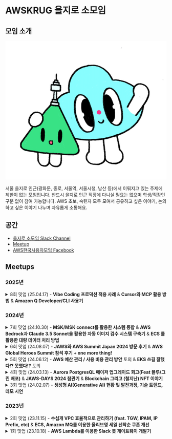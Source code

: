# AWSKRUG 을지로 소모임

## 모임 소개

![을지로 소모임](./assets/euljiromi.png)

서울 을지로 인근(광화문, 종로, 서울역, 서울시청, 남산 등)에서 이뤄지고 있는 주제에 제한이 없는 모임입니다. 반드시 을지로 인근 직장에 다니실 필요는 없으며 학생/직장인 구분 없이 참여 가능합니다.
AWS 초보, 숙련자 모두 모여서 공유하고 싶은 이야기, 논의 하고 싶은 이야기 나누며 자유롭게 소통해요.

## 공간

- [을지로 소모임 Slack Channel](https://awskrug.slack.com/archives/C04QGD62MFH)
- [Meetup](https://www.meetup.com/awskrug)
- [AWS한국사용자모임 Facebook](https://www.facebook.com/groups/awskrug/)

## Meetups

### 2025년

<details>
  <summary>8회 밋업 (25.04.17) - <b>Vibe Coding 프로덕션 적용 사례</b> & <b>Cursor와 MCP 활용 방법</b> & <b>Amazon Q Developer/CLI 사용기</b></summary>

  #### `8회 밋업`

  - Vibe Coding 프로덕션 적용 사례 - 정도현 님 (ROBOCO)
  - Cursor와 MCP 활용 방법 - 김수빈 님 (당근마켓)
  - Amazon Q Developer/CLI 사용기 - 김현민 님 (메가존클라우드)
  - [AWSKRUG #을지로 소모임 (4월 17일, 목요일)](https://www.meetup.com/awskrug/events/306989337/)
</details>

### 2024년

<details>
  <summary>7회 밋업 (24.10.30) - <b>MSK/MSK connect를 활용한 시스템 통합</b> & <b>AWS Bedrock과 Claude 3.5 Sonnet을 활용한 자동 이미지 검수 시스템 구축기</b> & <b>ECS 를 활용한 대량 데이터 처리 방법</b></summary>

  #### `7회 밋업`

  - MSK/MSK connect를 활용한 시스템 통합 - 이지훈 님 (올리브영)
  - AWS Bedrock과 Claude 3.5 Sonnet을 활용한 자동 이미지 검수 시스템 구축기 - 유주형 님 (올리브영)
  - ECS 를 활용한 대량 데이터 처리 방법 - 최재훈 님 (올리브영)
  - [AWSKRUG #을지로 소모임 (10월 30일, 수요일)](https://www.meetup.com/awskrug/events/303896410/)
</details>

<details>
  <summary>6회 밋업 (24.08.07) - <b>JAWS와 AWS Summit Japan 2024 방문 후기</b> & <b>AWS Global Heroes Summit 참석 후기 + one more thing!</b></summary>

  #### `6회 밋업`

  - JAWS와 AWS Summit Japan 2024 방문 후기 - 김수빈 님 ([발표 자료](presentations/김수빈_JAWS와_AWS_Summit_Japan_2024_방문_후기.pdf))
  - AWS Global Heroes Summit 참석 후기 + one more thing! - 김현민 님
  - [AWSKRUG #을지로 소모임 (8월 7일, 수요일)](https://www.meetup.com/awskrug/events/302418971/)
</details>

<details>
  <summary>5회 밋업 (24.06.12) - <b>AWS 예산 관리 / 사용 비용 관리 방안</b> 토의 & <b>EKS 쓰길 잘했다!? 못했다!?</b> 토의</summary>

  #### `5회 밋업`

  - AWS 예산 관리 / 사용 비용 관리 방안 - 토의
    - AWS는 쓰는 만큼 비용이 나오는 서비스이다 보니, 재무팀/개발팀 등에서 AWS 사용 비용을 통제하거나 집행 하기에 어려움이 있습니다. (비용 넘었다고 통제하면 서비스가 멈추는.......)
    - 이번달 1천만원이 나갈 것으로 예상했는데 뚜껑을 열어보니 3천만원이 나왔다면!? 회사 입장에서 난처 할 수 있겠죠!
    - 특히 AWS 위에서 구동되는 서비스가 많고, AWS를 다루는 조직이 많고, AWS 계정이 여러개라면 이를 관리하는데 더욱 어려움이 많습니다.
    - 이에 AWS 사용 예산을 어떤 식으로 계획하고 있고, 어떻게 모니터링 하고 어떻게 제어하는지 등등 조를 나눠 토의를 진행하여 모범 사례를 발굴해보는 시간을 가져보고자 합니다.
  - EKS 쓰길 잘했다!? 못했다!? - 토의
    - App 구동을 위해서 EC2, ECS, EKS, Lambda 등 여러 서비스 사용이 가능하지만, 많은 기업들에서 EKS 사용을 늘리는 추세입니다.
    - 조를 나누어 EC2, ECS, Lambda에서 EKS로 전환 후의 회고, 혹은 EKS에서 ECS, EC2, Lambda로 전환 후의 회고를 진행하고, EKS 사용에 대한 모범 사례를 발굴해보는 시간을 가져보고자 합니다. (EKS 도입이 유리한 워크로드, 조직 규모, 사용 사례 등)
  - [AWSKRUG #을지로 소모임 (6월 12일, 수요일)](https://www.meetup.com/awskrug/events/301329858/)
</details>

<details>
  <summary>4회 밋업 (24.03.13) - <b>Aurora PostgresQL 메이저 업그레이드 회고(Feat 블루/그린 배포)</b> & <b>JAWS-DAYS 2024 참관기</b> & <b>Blockchain 그리고 (철지난) NFT 이야기</b></summary>

  #### `4회 밋업`

  - Aurora PostgresQL 메이저 업그레이드 회고(Feat 블루/그린 배포) - 김동일 님 ([발표 자료](presentations/김동일_Aurora_PostgresQL_메이저_업그레이드_여정.pdf))
  - JAWS-DAYS 2024 참관기 - 김현민 님
  - Blockchain 그리고 (철지난) NFT 이야기 - 백재현 님
  - [AWSKRUG #을지로 소모임 (3월 13일, 수요일)](https://www.meetup.com/awskrug/events/299455477/)
</details>

<details>
  <summary>3회 밋업 (24.02.07) - <b>생성형 AI(Generative AI) 현황 및 발전과정, 기술 트렌드, 데모 시연</b></summary>

  #### `3회 밋업`

  - 생성형 AI(Generative AI) 현황 및 발전과정, 기술 트렌드, 데모 시연 - 김현민 님 ([발표 자료](presentations/김현민_생성형_AI(Generative_AI)_현황_및_트렌드.pdf))
  - [AWSKRUG #을지로 소모임 (2월 7일, 수요일)](https://www.meetup.com/awskrug/events/298706548/)
</details>

### 2023년

<details>
  <summary>2회 밋업 (23.11.15) - <b>수십개 VPC 효율적으로 관리하기 (feat. TGW, IPAM, IP Prefix, etc)</b> & <b>ECS, Amazon MQ를 이용한 올리브영 세일 선착순 쿠폰 개선</b></summary>

  #### `2회 밋업`

  - 수십개 VPC 효율적으로 관리하기 (feat. TGW, IPAM, IP Prefix, etc) - 오동근 님 ([발표 자료](presentations/오동근_티맵_네트워크_재조립하기.pdf))
  - ECS, Amazon MQ를 이용한 올리브영 세일 선착순 쿠폰 개선 - 최재훈 님
  - [AWSKRUG #을지로 소모임 (11월 15일)](https://www.meetup.com/awskrug/events/297044308/)
</details>

<details>
  <summary>1회 밋업 (23.10.18) - <b>AWS Lambda를 이용한 Slack 봇 게이트웨이 개발기</b></summary>

  #### `1회 밋업`

  - AWS Lambda를 이용한 Slack 봇 게이트웨이 개발기 - [김수빈](https://github.com/sudosubin) 님 ([발표 자료](presentations/김수빈_AWS_Lambda를_이용한_Slack_봇_게이트웨이_개발기.pdf))
  - [AWSKRUG #을지로 소모임 (10월 18일)](https://www.meetup.com/awskrug/events/296565392/)
</details>
